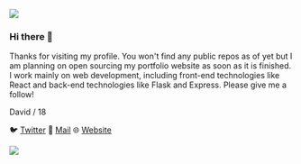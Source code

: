 ![](https://i.imgur.com/4M7IWwP.gif)
### Hi there 👋
Thanks for visiting my profile. You won't find any public repos as of yet but 
I am planning on open sourcing my portfolio website as soon as it is finished.
I work mainly on web development, including front-end technologies like React
and back-end technologies like Flask and Express. Please give me a follow!

David / 18

🐦 [Twitter](https://www.twitter.com/dvdshortland/)
📧 [Mail](mailto:dvdshortland@gmail.com)
🌐 [Website](https://davidshort.land/)

![](https://i.imgur.com/4M7IWwP.gif)
